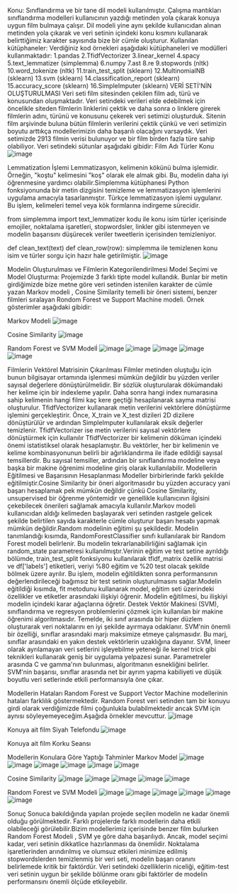 Konu:
Sınıflandırma ve bir tane dil modeli kullanılmıştır. Çalışma mantıkları sınıflandırma modelleri kullanıcının yazdığı metinden yola çıkarak konuya uygun film bulmaya çalışır. Dil modeli yine aynı şekilde kullanıcıdan alınan metinden yola çıkarak ve veri setinin içindeki konu kısmını kullanarak belirttiğimiz karakter sayısında bize bir cümle oluşturur.
Kullanılan kütüphaneler:
Verdiğiniz kod örnekleri aşağıdaki kütüphaneleri ve modülleri kullanmaktadır:
1.pandas
2.TfidfVectorizer
3.linear_kernel
4.spacy
5.text_lemmatizer (simplemma)
6.numpy
7.ast
8.re
9.stopwords (nltk)
10.word_tokenize (nltk)
11.train_test_split (sklearn)
12.MultinomialNB (sklearn)
13.svm (sklearn)
14.classification_report (sklearn)
15.accuracy_score (sklearn)
16.SimpleImputer (sklearn)
VERİ SETİ'NİN OLUŞTURULMASI
Veri seti film sitesinden çekilen film adı, türü ve konusundan oluşmaktadır. Veri setindeki verileri elde edebilmek için öncelikle siteden filmlerin linklerini çektik ve daha sonra o linklere girerek filmlerin adını, türünü ve konusunu çekerek veri setimizi oluşturduk. Sitenin film arşivinde buluna bütün filmlerin verilerini çektik çünkü ve veri setimizin boyutu arttıkça modellerimizin daha başarılı olacağını varsaydık. Veri setimizde 2913 filmin verisi bulunuyor ve bir film birden fazla türe sahip olabiliyor.
Veri setindeki sütunlar aşağıdaki gibidir:
Film Adı	Türler	Konu
![image](https://github.com/rifrafff/DogalDilIsleme-Proje/assets/106619895/1bc32c44-9741-43b0-8c2d-29704ffbd21b)

 
Lemmatization İşlemi
Lemmatizasyon, kelimenin kökünü bulma işlemidir. Örneğin, "koştu" kelimesini "koş" olarak ele almak gibi. Bu, modelin daha iyi öğrenmesine yardımcı olabilir.Simplemma kütüphanesi Python fonksiyonunda bir metin dizgisini temizleme ve lemmatizasyon işlemlerini uygulama amacıyla tasarlanmıştır. Türkçe lemmatizasyon işlemi uygulanır. Bu işlem, kelimeleri temel veya kök formlarına indirgeme sürecidir.

from simplemma import text_lemmatizer 
kodu ile konu isim türler içerisinde emojiler, noktalama işaretleri, stopwordsler, linkler gibi istenmeyen ve modelin başarısını düşürecek veriler tweetlerin içerisinden temizleniyor.

def clean_text(text)
def clean_row(row):
simplemma ile temizlenen konu isim ve türler sorgu için hazır hale getirilmiştir.
![image](https://github.com/rifrafff/DogalDilIsleme-Proje/assets/106619895/f8163bf7-d7c9-422d-8344-b28544a6c183)


 
Modelin Oluşturulması ve Filmlerin Kategorilendirilmesi
Model Seçimi ve Model Oluşturma:
Projemizde 3 farklı tipte model kullandık. Bunlar bir metin girdiğimizde bize metne göre veri setinden istenilen karakter de cümle yazan Markov modeli ,
Cosine Similarity temelli bir öneri sistemi, benzer filmleri sıralayan Rondom Forest ve Support Machine modeli. Örnek gösterimler aşağıdaki gibidir:

Markov Modeli
 ![image](https://github.com/rifrafff/DogalDilProje/assets/106619895/282f621a-e467-474b-af11-50826a6363c0)

Cosine Similarity
 ![image](https://github.com/rifrafff/DogalDilProje/assets/106619895/887d4345-5118-41e4-b539-191e27ef4b8a)

Random Forest ve SVM Modelİ
 ![image](https://github.com/rifrafff/DogalDilProje/assets/106619895/d5ca9af7-c7ab-4752-904c-dec50a307d3e)
 ![image](https://github.com/rifrafff/DogalDilProje/assets/106619895/4ae03325-a8dd-4233-b5df-d7e9cc7a9794)
 ![image](https://github.com/rifrafff/DogalDilProje/assets/106619895/4e3859a4-09fe-4fb3-b761-330c2279ff6a)
 ![image](https://github.com/rifrafff/DogalDilProje/assets/106619895/692644d9-91b0-430e-ae9f-941716560775)
 ![image](https://github.com/rifrafff/DogalDilProje/assets/106619895/8fb5b5f2-a091-4620-8ce2-6a376896aff9)


Filmlerin Vektörel Matrisinin Çıkarılması
Filmler metinden oluştuğu için bunun bilgisayar ortamında işlenmesi mümkün değildir bu yüzden veriler sayısal değerlere dönüştürülmelidir. Bir sözlük oluşturularak dökümandaki her kelime için bir indexleme yapılır. Daha sonra hangi index numarasına sahip kelimenin hangi filmi kaç kere geçtiği hesaplanarak sayma matrisi oluşturulur. 
TfidfVectorizer kullanarak metin verilerini vektörlere dönüştürme işlemini gerçekleştirir. Önce, X_train ve X_test dizileri 2D dizilere dönüştürülür ve ardından SimpleImputer kullanılarak eksik değerler temizlenir. TfidfVectorizer ise metin verilerini sayısal vektörlere dönüştürmek için kullanılır TfidfVectorizer bir kelimenin döküman içindeki önemi istatistiksel olarak hesaplamıştır. Bu vektörler, her bir kelimenin ve kelime kombinasyonunun belirli bir ağırlıklandırma ile ifade edildiği sayısal temsillerdir. Bu sayısal temsiller, ardından bir sınıflandırma modeline veya başka bir makine öğrenimi modeline giriş olarak kullanılabilir.
Modellerin Eğitilmesi ve Başarısının Hesaplanması
Modeller birbirlerinde farklı şekilde eğitilmiştir.Cosine Similarity bir öneri algoritmasıdır bu yüzden accuracy yani başarı hesaplamak pek mümkün değildir çünkü Cosine Similarity, unsupervised bir öğrenme yöntemidir ve genellikle kullanıcının ilgisini çekebilecek önerileri sağlamak amacıyla kullanılır.Markov modeli kullanıcıdan aldığı kelimeden başlayarak veri setinden rastgele gelicek şekilde belirtilen sayıda karakterle cümle oluşturur başarı hesabı yapmak mümkün değildir.Random modelinin eğitimi şu şekildedir. Modelin tanımlandığı kısımda, RandomForestClassifier sınıfı kullanılarak bir Random Forest modeli belirlenir. Bu modelin tekrarlanabilirliğini sağlamak için random_state parametresi kullanılmıştır.Verinin eğitim ve test setine ayrıldığı bölümde, train_test_split fonksiyonu kullanılarak tfidf_matrix özellik matrisi ve df['labels'] etiketleri, veriyi %80 eğitim ve %20 test olacak şekilde bölmek üzere ayrılır. Bu işlem, modelin eğitildikten sonra performansının değerlendirileceği bağımsız bir test setinin oluşturulmasını sağlar.Modelin eğitildiği kısımda, fit metodunu kullanarak model, eğitim seti üzerindeki özellikler ve etiketler arasındaki ilişkiyi öğrenir. Modelin eğitilmesi, bu ilişkiyi modelin içindeki karar ağaçlarına öğretir. 
Destek Vektör Makinesi (SVM), sınıflandırma ve regresyon problemlerini çözmek için kullanılan bir makine öğrenimi algoritmasıdır. Temelde, iki sınıf arasında bir hiper düzlem oluşturarak veri noktalarını en iyi şekilde ayırmaya odaklanır. SVM'nin önemli bir özelliği, sınıflar arasındaki marjı maksimize etmeye çalışmasıdır. Bu marj, sınıflar arasındaki en yakın destek vektörlerin uzaklığına dayanır. SVM, lineer olarak ayrılamayan veri setlerini işleyebilme yeteneği ile kernel trick gibi teknikleri kullanarak geniş bir uygulama yelpazesi sunar. Parametreler arasında C ve gamma'nın bulunması, algoritmanın esnekliğini belirler. SVM'nin başarısı, sınıflar arasında net bir ayrım yapma kabiliyeti ve düşük boyutlu veri setlerinde etkili performansıyla öne çıkar.
 
Modellerin Hataları
Random Forest ve Support Vector Machine modellerinin hataları farklılık göstermektedir. Random Forest veri setinden tam bir konuyu girdi olarak verdiğimizde filmi çoğunlukla bulabilmektedir ancak SVM için aynısı söyleyemeyeceğim.Aşağıda örnekler mevcuttur.
![image](https://github.com/rifrafff/DogalDilProje/assets/106619895/c0dbb89f-8388-4814-bfe6-4060d9c4eb98)


Konuya ait film Siyah Telefondu
![image](https://github.com/rifrafff/DogalDilProje/assets/106619895/ca87c6a9-3772-4755-8324-dc8a551dea30)

Konuya ait film Korku Seansı

Modellerin Konulara Göre Yaptığı Tahminler
Markov Model
![image](https://github.com/rifrafff/DogalDilProje/assets/106619895/3d2b62af-64dc-4bc5-adac-cae1f7435bf3)
![image](https://github.com/rifrafff/DogalDilProje/assets/106619895/9fc8dc5d-f2c8-4580-83a5-0ee47f902da7)
![image](https://github.com/rifrafff/DogalDilProje/assets/106619895/001669b3-74f6-423c-8958-30d94a746e54)
![image](https://github.com/rifrafff/DogalDilProje/assets/106619895/c8652a62-d984-4e0b-a438-2f44bb6c1ddb)
![image](https://github.com/rifrafff/DogalDilProje/assets/106619895/adfb17a3-f6d5-418c-a9ab-5ad7351c229f)
![image](https://github.com/rifrafff/DogalDilProje/assets/106619895/8f16084b-b847-4a5c-8c41-d373c0e51396)

Cosine Similarity
![image](https://github.com/rifrafff/DogalDilProje/assets/106619895/aa4ae913-c206-4b7d-886a-ac1120b4ff82)
![image](https://github.com/rifrafff/DogalDilProje/assets/106619895/dbdecb70-0b46-4fb9-bd83-2f7ace091ab7)
![image](https://github.com/rifrafff/DogalDilProje/assets/106619895/7315c9e5-42bb-441a-a346-6035f0009e78)
![image](https://github.com/rifrafff/DogalDilProje/assets/106619895/bc92d516-7cd3-4fd9-8f51-5356463dfb14)
![image](https://github.com/rifrafff/DogalDilProje/assets/106619895/d00061ae-d47a-4884-a0e1-f02429ac25f3)

Random Forest  ve SVM Modeli
![image](https://github.com/rifrafff/DogalDilProje/assets/106619895/9c397b1f-629c-42f3-a820-9b6b020d147e)
![image](https://github.com/rifrafff/DogalDilProje/assets/106619895/8f2238e9-a8a0-4f3a-98cc-ad78d3d79362)
![image](https://github.com/rifrafff/DogalDilProje/assets/106619895/1a77f369-0863-4cd4-a3c9-3b26418e1e18)
![image](https://github.com/rifrafff/DogalDilProje/assets/106619895/4cb80252-a62a-4b38-9559-d7ec4ffd6adb)
![image](https://github.com/rifrafff/DogalDilProje/assets/106619895/877390e5-2625-4e29-86a9-6669f745d33f)
![image](https://github.com/rifrafff/DogalDilProje/assets/106619895/8983c42c-d9e3-4e61-9554-cd99c523539f)

Sonuç
Sonuca bakıldığında yapılan projede seçilen modelin ne kadar önemli olduğu görülmektedir. Farklı projelerde farklı modellerin daha etkili olabileceği görülebilir.Bizim modellerimiz içerisinde benzer film bulurken Random Forest Modeli , SVM ye göre daha başarılıydı. Ancak, model seçimi kadar, veri setinin dikkatlice hazırlanması da önemlidir. Noktalama işaretlerinden arındırılmış ve olumsuz etkileri minimize edilmiş stopwordslerden temizlenmiş bir veri seti, modelin başarı oranını belirlemede kritik bir faktördür. Veri setindeki özelliklerin niceliği, eğitim-test veri setinin uygun bir şekilde bölünme oranı gibi faktörler de modelin performansını önemli ölçüde etkileyebilir.

